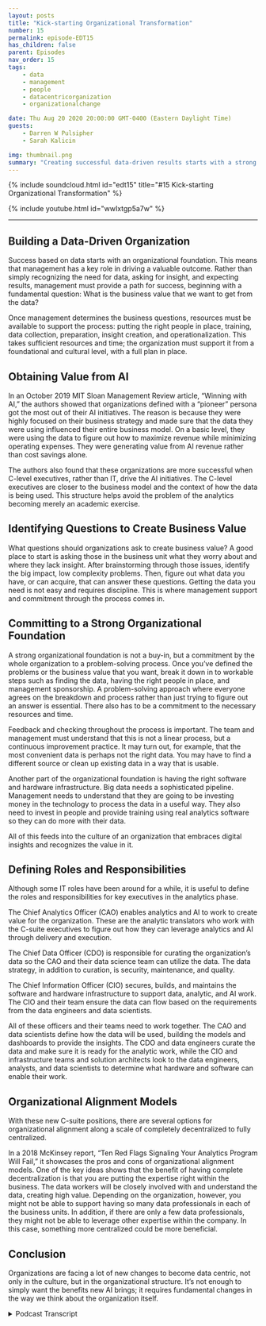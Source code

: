 ```yaml
---
layout: posts
title: "Kick-starting Organizational Transformation"
number: 15
permalink: episode-EDT15
has_children: false
parent: Episodes
nav_order: 15
tags:
    - data
    - management
    - people
    - datacentricorganization
    - organizationalchange

date: Thu Aug 20 2020 20:00:00 GMT-0400 (Eastern Daylight Time)
guests:
    - Darren W Pulsipher
    - Sarah Kalicin

img: thumbnail.png
summary: "Creating successful data-driven results starts with a strong organizational foundation. Darren and his guest Sarah Kalicin, Lead Data Scientist Data Center Group Intel, discuss the key aspects to this fundamental change."
---
```


{% include soundcloud.html id="edt15" title="#15 Kick-starting Organizational Transformation" %}

{% include youtube.html id="wwIxtgp5a7w" %}

---

## Building a Data-Driven Organization

Success based on data starts with an organizational foundation. This means that management has a key role in driving a valuable outcome. Rather than simply recognizing the need for data, asking for insight, and expecting results, management must provide a path for success, beginning with a fundamental question: What is the business value that we want to get from the data?

Once management determines the business questions, resources must be available to support the process: putting the right people in place, training, data collection, preparation, insight creation, and operationalization. This takes sufficient resources and time; the organization must support it from a foundational and cultural level, with a full plan in place.

## Obtaining Value from AI

In an October 2019 MIT Sloan Management Review article, “Winning with AI,” the authors showed that organizations defined with a “pioneer” persona got the most out of their AI initiatives. The reason is because they were highly focused on their business strategy and made sure that the data they were using influenced their entire business model. On a basic level, they were using the data to figure out how to maximize revenue while minimizing operating expenses. They were generating value from AI revenue rather than cost savings alone.

The authors also found that these organizations are more successful when C-level executives, rather than IT, drive the AI initiatives. The C-level executives are closer to the business model and the context of how the data is being used. This structure helps avoid the problem of the analytics becoming merely an academic exercise.

## Identifying Questions to Create Business Value

What questions should organizations ask to create business value? A good place to start is asking those in the business unit what they worry about and where they lack insight. After brainstorming through those issues, identify the big impact, low complexity problems. Then, figure out what data you have, or can acquire, that can answer these questions. Getting the data you need is not easy and requires discipline. This is where management support and commitment through the process comes in.

## Committing to a Strong Organizational Foundation

A strong organizational foundation is not a buy-in, but a commitment by the whole organization to a problem-solving process. Once you’ve defined the problems or the business value that you want, break it down in to workable steps such as finding the data, having the right people in place, and management sponsorship. A problem-solving approach where everyone agrees on the breakdown and process rather than just trying to figure out an answer is essential. There also has to be a commitment to the necessary resources and time.

Feedback and checking throughout the process is important. The team and management must understand that this is not a linear process, but a continuous improvement practice. It may turn out, for example, that the most convenient data is perhaps not the right data. You may have to find a different source or clean up existing data in a way that is usable.

Another part of the organizational foundation is having the right software and hardware infrastructure. Big data needs a sophisticated pipeline. Management needs to understand that they are going to be investing money in the technology to process the data in a useful way. They also need to invest in people and provide training using real analytics software so they can do more with their data.

All of this feeds into the culture of an organization that embraces digital insights and recognizes the value in it.


## Defining Roles and Responsibilities

Although some IT roles have been around for a while, it is useful to define the roles and responsibilities for key executives in the analytics phase.

The Chief Analytics Officer (CAO) enables analytics and AI to work to create value for the organization. These are the analytic translators who work with the C-suite executives to figure out how they can leverage analytics and AI through delivery and execution.

The Chief Data Officer (CDO) is responsible for curating the organization’s data so the CAO and their data science team can utilize the data.  The data strategy, in addition to curation, is security, maintenance, and quality.

The Chief Information Officer (CIO) secures, builds, and maintains the software and hardware infrastructure to support data, analytic, and AI work. The CIO and their team ensure the data can flow based on the requirements from the data engineers and data scientists.

All of these officers and their teams need to work together. The CAO and data scientists define how the data will be used, building the models and dashboards to provide the insights.  The CDO and data engineers curate the data and make sure it is ready for the analytic work, while the CIO and infrastructure teams and solution architects look to the data engineers, analysts, and data scientists to determine what hardware and software can enable their work.


## Organizational Alignment Models

With these new C-suite positions, there are several options for organizational alignment along a scale of completely decentralized to fully centralized.

In a 2018 McKinsey report, “Ten Red Flags Signaling Your Analytics Program Will Fail,” it showcases the pros and cons of organizational alignment models. One of the key ideas shows that the benefit of having complete decentralization is that you are putting the expertise right within the business. The data workers will be closely involved with and understand the data, creating high value. Depending on the organization, however, you might not be able to support having so many data professionals in each of the business units. In addition, if there are only a few data professionals, they might not be able to leverage other expertise within the company. In this case, something more centralized could be more beneficial.

## Conclusion

Organizations are facing a lot of new changes to become data centric, not only in the culture, but in the organizational structure. It’s not enough to simply want the benefits new AI brings; it requires fundamental changes in the way we think about the organization itself.


<details>
<summary> Podcast Transcript </summary>

<p></p>

</details>
